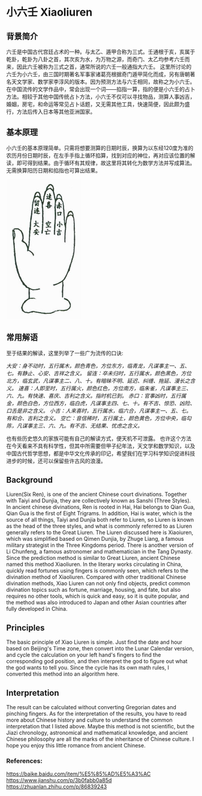 
# 小六壬 Xiaoliuren 
## 背景简介
六壬是中国古代宫廷占术的一种。与太乙、遁甲合称为三式。壬通根于亥，亥属于乾卦，乾卦为八卦之首，其次亥为水，为万物之源，而奇门、太乙均参考六壬而来，因此六壬被称为三式之首，通常所说的六壬一般通指大六壬。
这里所讨论的六壬为小六壬，由三国时期著名军事家诸葛亮根据奇门遁甲简化而成，另有唐朝著名天文学家、数学家李淳风的版本。因为预测方法与六壬相同，故称之为小六壬。在中国流传的文学作品中，常会出现一个词——掐指一算，指的便是小六壬的占卜方法。相较于其他中国传统占卜方法，小六壬不仅可以寻找物品，测算人事凶吉，婚姻，房宅，和命运等常见占卜话题，又无需其他工具，快速简便，因此颇为盛行，方法后传入日本等其他亚洲国家。

## 基本原理
小六壬的基本原理简单。只需将想要测算的日期时辰，换算为以东经120度为准的农历月份日期时辰，在左手手指上循环掐算，找到对应的神位，再对应该位置的解读，即可得到结果。由于循环有其规律，故这里将其转化为数学方法并写成算法。无需换算阳历日期和掐指也可算出结果。

![六神位置图](https://github.com/KeuzhiZuo/liuren/blob/main/palm.jpg)

## 常用解语
至于结果的解读，这里列举了一些广为流传的口诀:

*大安：身不动时，五行属木，颜色青色，方位东方，临青龙，凡谋事主一、五、七。有静止、心安、吉祥之含义。*
*留连：卒未归时，五行属水，颜色黑色，方位北方，临玄武，凡谋事主二、八、十。有暗昧不明、延迟、纠缠、拖延、漫长之含义。*
*速喜：人即至时，五行属火，颜色红色，方位南方，临朱雀，凡谋事主三、六、九。有快速、喜庆、吉利之含义。指时机已到。*
*赤口：官事凶时，五行属金，颜色白色，方位西方，临白虎，凡谋事主四、七、十。有不吉、惊恐、凶险、口舌是非之含义。*
*小吉：人来喜时，五行属水，临六合，凡谋事主一、五、七。有和合、吉利之含义。*
*空亡：音信稀时，五行属土，颜色黄色，方位中央，临勾陈，凡谋事主三、六、九。有不吉、无结果、忧虑之含义。*

也有些历史悠久的家族可能有自己的解读方式，便天机不可泄露。
也许这个方法在今天看来不具有科学性，但其中所需要但甲子纪年法，天文学和数学知识，以及中国古代哲学思想，都是中华文化传承的印记，希望我们在学习科学知识促进科技进步的时候，还可以保留些许古风的浪漫。

## Background
Liuren(Six Ren), is one of the ancient Chinese court divinations. Together with Taiyi and Dunjia, they are collectively known as Sanshi (Three Styles). In ancient chinese divinations, Ren is rooted in Hai, Hai belongs to Qian Gua, Qian Gua is the first of Eight Trigrams. In addition, Hai is water, which is the source of all things, Taiyi and Dunjia both refer to Liuren, so Liuren is known as the head of the three styles, and what is commonly referred to as Liuren generally refers to the Great Liuren.
The Liuren discussed here is Xiaoiuren, which was simplified based on Qimen Dunjia, by Zhuge Liang, a famous military strategist in the Three Kingdoms period. There is another version of Li Chunfeng, a famous astronomer and mathematician in the Tang Dynasty. Since the prediction method is similar to Great Liuren, ancient Chinese named this method Xiaoliuren. 
In the literary works circulating in China, quickly read fortunes using fingers is commonly seen, which refers to the divination method of Xiaoliuren. Compared with other traditional Chinese divination methods, Xiao Liuren can not only find objects, predict common divination topics such as fortune, marriage, housing, and fate, but also requires no other tools, which is quick and easy, so it is quite popular, and the method was also introduced to Japan and other Asian countries after fully developed in China.

## Principles
The basic principle of Xiao Liuren is simple. Just find the date and hour based on Beijing's Time zone, then convert into the Lunar Calendar version, and cycle the calculation on your left hand's fingers to find the corresponding god position, and then interpret the god to figure out what the god wants to tell you. Since the cycle has its own math rules, I converted this method into an algorithm here. 

## Interpretation 
The result can be calculated without converting Gregorian dates and pinching fingers. As for the interpretation of the results, you have to read more about Chinese history and culture to understand the common interpretation that I listed above.
Maybe this method is not scientific, but the Jiazi chronology, astronomical and mathematical knowledge, and ancient Chinese philosophy are all the marks of the inheritance of Chinese culture. I hope you enjoy this little romance from ancient Chinese.

### References:
https://baike.baidu.com/item/%E5%85%AD%E5%A3%AC
https://www.jianshu.com/p/3b0fabb0a85d
https://zhuanlan.zhihu.com/p/86839243
